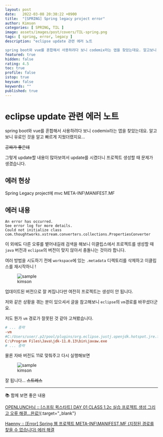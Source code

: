 ```yaml
---
layout: post
date:   2022-03-08 20:38:22 +0900
title:  "[SPRING] Spring legacy project error"
author: Kimson
categories: [ SPRING, TIL ]
image: assets/images/post/covers/TIL-spring.png
tags: [ spring, error, legacy ]
description: "eclipse update 관련 에러 노트

spring boot와 vue를 혼합해서 사용하려다 보니 codemix라는 앱을 찾았는데요. 알고보니 유료인 것을 알고 빠르게 지웠더랬지요..."
featured: true
hidden: false
rating: 4.5
toc: true
profile: false
istop: true
keysum: false
keywords: ""
published: true
---
```


# eclipse update 관련 에러 노트

spring boot와 vue를 혼합해서 사용하려다 보니 codemix라는 앱을 찾았는데요. 알고보니 유료인 것을 알고 빠르게 지웠더랬지요...

<del>공짜가 좋은데</del>

그렇게 update할 내용이 많아보여서 update를 시켰더니 프로젝트 생성할 때 문제가 생겼습니다.

## 에러 현상

Spring Legacy project에 mvc META-INF\MANIFEST.MF

## 에러 내용

```plaintext
An error has occurred.
See error log for more details.
Could not initialize class com.thoughtworks.xstream.converters.collections.PropertiesConverter
```

이 외에도 다른 오류를 뱉어내길래 검색을 해보니 이클립스에서 프로젝트를 생성할 때 `java` 버전과 `eclipse`의 버전이 맞지 않아서 충돌나는 것이라 합니다.

여러 방법을 시도하기 전에 `workspace`에 있는 `.metadata` 디렉토리를 삭제하고 이클립스를 재시작하니 !

<figure class="text-center">
<span class="w-inline-block">
   <img src="{{site.baseurl}}/assets/images/post/error/spring-update-error01.png" alt="sample" title="sample">
   <figcaption>kimson</figcaption>
</span>
</figure>

업데이트된 버전으로 잘 켜집니다만 여전히 프로젝트는 생성이 안 됩니다.

저와 같은 상황을 겪는 분이 있으셔서 글을 참고해보니 `eclipse`의 `vm`경로를 바꾸셨더군요.

저도 뭔가 `vm` 경로가 잘못된 것 같아 고쳐봤습니다.

```ini
# ... 중략
-vm
#C:/Users/user/.p2/pool/plugins/org.eclipse.justj.openjdk.hotspot.jre.full.win32.x86_64_17.0.1.v20211116-1657/jre/bin
C:\Program Files\Java\jdk-11.0.13\bin\javaw.exe
# ... 중략
```

물론 자바 버전도 11로 맞춰주고 다시 실행해보면

<figure class="text-center">
<span class="w-inline-block">
   <img src="{{site.baseurl}}/assets/images/post/error/spring-update-error02.png" alt="sample" title="sample">
   <figcaption>kimson</figcaption>
</span>
</figure>

잘 됩니다... <del>스트레스</del>

-----

📚 함께 보면 좋은 내용

[OPENLUNCH님 :: [스프링 퀵스타트] DAY 01 CLASS 1.2c 실습 프로젝트 생성 그리고 오류 해결...완료!](https://openlunch.tistory.com/112){:target="_blank"}

[Haenny :: \[Error\] Spring 웹 프로젝트 META-INF\MANIFEST.MF \(지정된 경로를 찾을 수 없습니다\) 에러 해결](https://haenny.tistory.com/52)

